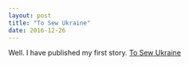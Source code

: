 ```yaml
---
layout: post
title: "To Sew Ukraine"
date: 2016-12-26
---
```


Well. I have published my first story. 
<a href="https://medium.com/@AlexYaroshchuk/to-sew-ukraine-15e3d546c64a">To Sew Ukraine</a>

